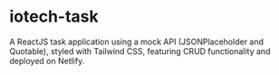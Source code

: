 # iotech-task
A ReactJS task application using a mock API (JSONPlaceholder and Quotable), styled with Tailwind CSS, featuring CRUD functionality and deployed on Netlify.
